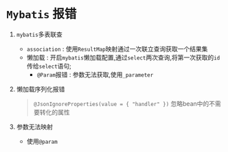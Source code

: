 # `Mybatis` 报错

1. `mybatis`多表联查
   - `association` : 使用`ResultMap`映射通过一次联立查询获取一个结果集
   - 懒加载 : 开启`mybatis`懒加载配置,通过`select`两次查询,将第一次获取的`id`传给`select`语句;
     - `@Param`报错 :  参数无法获取,使用`_parameter`

2. 懒加载序列化报错 

   > `@JsonIgnoreProperties(value = { "handler" })` 忽略bean中的不需要转化的属性

3. 参数无法映射

   - 使用`@param`
